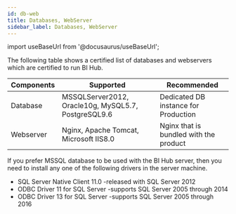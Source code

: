 ```yaml
---
id: db-web
title: Databases, WebServer
sidebar_label: Databases, WebServer
---
```


import useBaseUrl from '@docusaurus/useBaseUrl';

The following table shows a certified list of databases and webservers which are certified to run BI Hub.

| Components | Supported                                           | Recommended                            |
|------------|-----------------------------------------------------|----------------------------------------|
| Database   | MSSQLServer2012, Oracle10g, MySQL5.7, PostgreSQL9.6 | Dedicated DB instance for Production   |
| Webserver  | Nginx, Apache Tomcat, Microsoft IIS8.0              | Nginx that is bundled with the product |

If you prefer MSSQL database to be used with the BI Hub server, then you need to install any one of the following drivers in the server machine.

* SQL Server Native Client 11.0 -released with SQL Server 2012
* ODBC Driver 11 for SQL Server -supports SQL Server 2005 through 2014
* ODBC Driver 13 for SQL Server -supports SQL Server 2005 through 2016